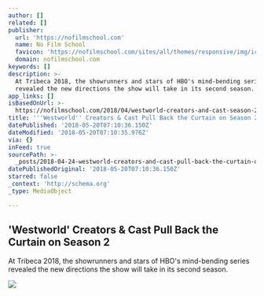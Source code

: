 ```yaml
---
author: []
related: []
publisher:
  url: 'https://nofilmschool.com'
  name: No Film School
  favicon: 'https://nofilmschool.com/sites/all/themes/responsive/img/icons/favicon.ico'
  domain: nofilmschool.com
keywords: []
description: >-
  At Tribeca 2018, the showrunners and stars of HBO's mind-bending series
  revealed the new directions the show will take in its second season.
app_links: []
isBasedOnUrl: >-
  https://nofilmschool.com/2018/04/westworld-creators-and-cast-season-2-revelations-tribeca
title: '''Westworld'' Creators & Cast Pull Back the Curtain on Season 2'
datePublished: '2018-05-20T07:10:36.150Z'
dateModified: '2018-05-20T07:10:35.976Z'
via: {}
inFeed: true
sourcePath: >-
  _posts/2018-04-24-westworld-creators-and-cast-pull-back-the-curtain-on-season.md
datePublishedOriginal: '2018-05-20T07:10:36.150Z'
starred: false
_context: 'http://schema.org'
_type: MediaObject

---
```

<article style=""><h1>'Westworld' Creators &amp; Cast Pull Back the Curtain on Season 2</h1><p>At Tribeca 2018, the showrunners and stars of HBO's mind-bending series revealed the new directions the show will take in its second season.</p><img src="https://nofilmschool.com/sites/default/files/styles/facebook/public/westworld.jpg?itok=8Ug7qnu6" /></article>